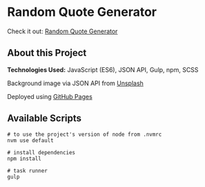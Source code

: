 # Random Quote Generator

Check it out: [Random Quote Generator](https://adamgonzls.github.io/random-quote-generator/)

## About this Project

**Technologies Used:** JavaScript (ES6), JSON API, Gulp, npm, SCSS

Background image via JSON API from [Unsplash](https://unsplash.com/developers)

Deployed using [GitHub Pages](https://pages.github.com/)

## Available Scripts

```
# to use the project's version of node from .nvmrc
nvm use default

# install dependencies
npm install

# task runner
gulp
```
